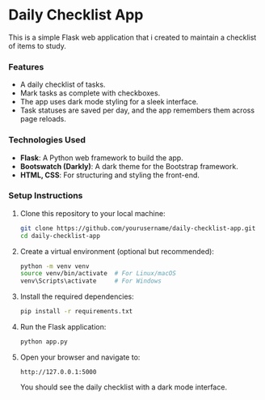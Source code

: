 # Daily Checklist App

This is a simple Flask web application that i created to maintain a checklist of items to study.

### Features

- A daily checklist of tasks.
- Mark tasks as complete with checkboxes.
- The app uses dark mode styling for a sleek interface.
- Task statuses are saved per day, and the app remembers them across page reloads.
  
### Technologies Used

- **Flask**: A Python web framework to build the app.
- **Bootswatch (Darkly)**: A dark theme for the Bootstrap framework.
- **HTML, CSS**: For structuring and styling the front-end.

### Setup Instructions

1. Clone this repository to your local machine:

    ```bash
    git clone https://github.com/yourusername/daily-checklist-app.git
    cd daily-checklist-app
    ```

2. Create a virtual environment (optional but recommended):

    ```bash
    python -m venv venv
    source venv/bin/activate  # For Linux/macOS
    venv\Scripts\activate     # For Windows
    ```

3. Install the required dependencies:

    ```bash
    pip install -r requirements.txt
    ```

4. Run the Flask application:

    ```bash
    python app.py
    ```

5. Open your browser and navigate to:

    ```
    http://127.0.0.1:5000
    ```

    You should see the daily checklist with a dark mode interface.

